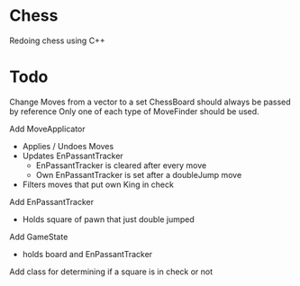 # Chess
Redoing chess using C++

# Todo
Change Moves from a vector to a set
ChessBoard should always be passed by reference
Only one of each type of MoveFinder should be used.

Add MoveApplicator
 - Applies / Undoes Moves
 - Updates EnPassantTracker
   - EnPassantTracker is cleared after every move
   - Own EnPassantTracker is set after a doubleJump move
 - Filters moves that put own King in check

Add EnPassantTracker
 - Holds square of pawn that just double jumped

Add GameState
 - holds board and EnPassantTracker

 Add class for determining if a square is in check or not
